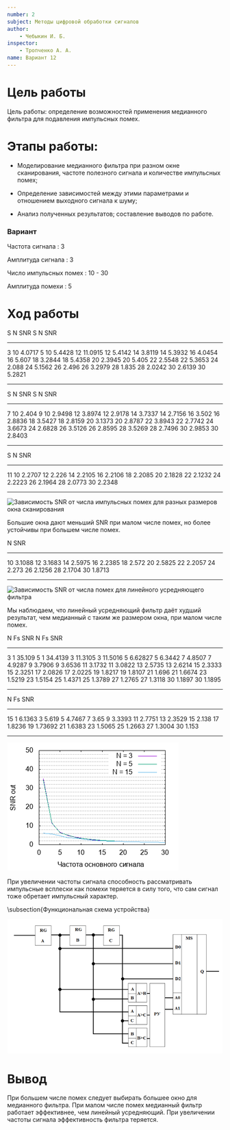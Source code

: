 ```yaml
---
number: 2
subject: Методы цифровой обработки сигналов
author:
	- Чебыкин И. Б.
inspector:
	- Тропченко А. А.
name: Вариант 12
---
```


# Цель работы

Цель работы: определение возможностей применения медианного фильтра для
подавления импульсных помех.

# Этапы работы:

* Моделирование медианного фильтра при разном окне сканирования,
  частоте полезного сигнала и количестве импульсных помех;

* Определение зависимостей между этими параметрами и отношением
  выходного сигнала к шуму;

* Анализ полученных результатов; составление выводов по работе.

### Вариант

Частота сигнала
: 3

Амплитуда сигнала
: 3

Число импульсных помех
: 10 - 30

Амплитуда помехи
: 5

# Ход работы

S  N	SNR     S  N	SNR
-- --   ------- -- --   -------
3  10	4.0717  5  10	5.4428
   12	11.0915    12	5.4142
   14	3.8119     14	5.3932
   16	4.0454     16	5.607
   18	3.2844     18	5.4358
   20	2.3945     20	5.405
   22	2.5548     22	5.3653
   24	2.088      24	5.1562
   26	2.496      26	3.2979
   28	1.835      28	2.0242
   30	2.6139     30	5.2821
-- --   ------- -- --   -------


S  N 	SNR     S  N 	SNR
-- --   ------- -- --   -------
7  10	2.404   9  10	2.9498
   12	3.8974     12	2.9178
   14	3.7337     14	2.7156
   16	3.502      16	2.8836
   18	3.5427     18	2.8159
   20	3.1373     20	2.8787
   22	3.8943     22	2.7742
   24	3.6673     24	2.6828
   26	3.5126     26	2.8595
   28	3.5269     28	2.7496
   30	2.9853     30	2.8403
-- --   ------- -- --   -------


S  N	SNR
-- --   -------
11 10	2.2707
   12	2.226
   14	2.2105
   16	2.2106
   18	2.2085
   20	2.1828
   22	2.1232
   24	2.2223
   26	2.1964
   28	2.0773
   30	2.2348
-- --   -------

![Зависимость SNR от числа импульсных помех для разных размеров
окна сканирования](img/by-num-noise.png)


Большие окна дают меньший SNR при малом числе помех, но более устойчивы при
большем числе помех.

N	SNR
--  ------
10	3.1088
12	3.1683
14	2.5975
16	2.2385
18	2.572
20	2.5825
22	2.2057
24	2.273
26	2.1256
28	2.1704
30	1.8713
--  ------

![Зависимость SNR от числа помех для линейного усредняющего
фильтра](img/linear-filter.png)

Мы наблюдаем, что линейный усредняющий фильтр даёт худший результат, чем
медианный с таким же размером окна, при малом числе помех.

N  Fs	SNR     N  Fs	SNR
-- ---- ------- -- ---- -------
3  1	35.109  5  1	34.4139
   3	11.3105    3	11.5016
   5	6.62827    5	6.3442
   7	4.8507     7	4.9287
   9	3.7906     9	3.6536
   11	3.1732     11	3.0822
   13	2.5735     13	2.6214
   15	2.3333     15	2.3251
   17	2.0826     17	2.0225
   19	1.8217     19	1.8107
   21	1.696      21	1.6674
   23	1.5219     23	1.5154
   25	1.4371     25	1.3789
   27	1.2765     27	1.3118
   30	1.1897     30	1.1895
-- ---- ------- -- ---- -------


N  Fs	SNR
-- ---- -------
15 1	6.1363
   3	5.619
   5	4.7467
   7	3.65
   9	3.3393
   11	2.7751
   13	2.3529
   15	2.138
   17	1.8236
   19	1.73692
   21	1.6383
   23	1.5065
   25	1.2663
   27	1.3004
   30	1.153
-- ---- -------

![Зависимость SNR от частоты сигнала](img/by-freq.png)

При увеличении частоты сигнала способность рассматривать импульсные всплески
как помехи теряется в силу того, что сам сигнал тоже обретает импульсный
характер.

\subsection{Функциональная схема устройства}

![](img/scheme.png)

# Вывод

При большем числе помех следует выбирать большее окно для медианного фильтра.
При малом числе помех медианный фильтр работает эффективнее, чем линейный
усредняющий. При увеличении частоты сигнала эффективность фильтра теряется.
